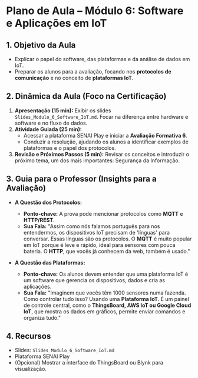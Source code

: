 # Plano de Aula – Módulo 6: Software e Aplicações em IoT

## 1. Objetivo da Aula
- Explicar o papel do software, das plataformas e da análise de dados em IoT.
- Preparar os alunos para a avaliação, focando nos **protocolos de comunicação** e no conceito de **plataformas IoT**.

## 2. Dinâmica da Aula (Foco na Certificação)
1.  **Apresentação (15 min):** Exibir os slides `Slides_Modulo_6_Software_IoT.md`. Focar na diferença entre hardware e software e no fluxo de dados.
2.  **Atividade Guiada (25 min):**
    -   Acessar a plataforma SENAI Play e iniciar a **Avaliação Formativa 6**.
    -   Conduzir a resolução, ajudando os alunos a identificar exemplos de plataformas e o papel dos protocolos.
3.  **Revisão e Próximos Passos (5 min):** Revisar os conceitos e introduzir o próximo tema, um dos mais importantes: Segurança da Informação.

## 3. Guia para o Professor (Insights para a Avaliação)

-   **A Questão dos Protocolos:**
    -   **Ponto-chave:** A prova pode mencionar protocolos como **MQTT** e **HTTP/REST**.
    -   **Sua Fala:** "Assim como nós falamos português para nos entendermos, os dispositivos IoT precisam de 'línguas' para conversar. Essas línguas são os protocolos. O **MQTT** é muito popular em IoT porque é leve e rápido, ideal para sensores com pouca bateria. O **HTTP**, que vocês já conhecem da web, também é usado."

-   **A Questão das Plataformas:**
    -   **Ponto-chave:** Os alunos devem entender que uma plataforma IoT é um software que gerencia os dispositivos, dados e cria as aplicações.
    -   **Sua Fala:** "Imaginem que vocês têm 1000 sensores numa fazenda. Como controlar tudo isso? Usando uma **Plataforma IoT**. É um painel de controle central, como o **ThingsBoard, AWS IoT ou Google Cloud IoT**, que mostra os dados em gráficos, permite enviar comandos e organiza tudo."

## 4. Recursos
-   Slides: `Slides_Modulo_6_Software_IoT.md`
-   Plataforma SENAI Play
-   (Opcional) Mostrar a interface do ThingsBoard ou Blynk para visualização.
